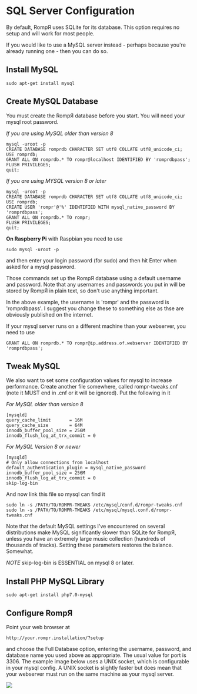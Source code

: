 # SQL Server Configuration

By default, RompЯ uses SQLite for its database. This option requires no setup and will work for most people.

If you would like to use a MySQL server instead - perhaps because you're already running one - then you can do so.

## Install MySQL

    sudo apt-get install mysql

## Create MySQL Database

You must create the RompЯ database before you start. You will need your mysql root password.

*If you are using MySQL older than version 8*

    mysql -uroot -p
    CREATE DATABASE romprdb CHARACTER SET utf8 COLLATE utf8_unicode_ci;
    USE romprdb;
    GRANT ALL ON romprdb.* TO rompr@localhost IDENTIFIED BY 'romprdbpass';
    FLUSH PRIVILEGES;
    quit;

*If you are using MYSQL version 8 or later*

    mysql -uroot -p
    CREATE DATABASE romprdb CHARACTER SET utf8 COLLATE utf8_unicode_ci;
    USE romprdb;
    CREATE USER 'rompr'@'%' IDENTIFIED WITH mysql_native_password BY 'romprdbpass';    
    GRANT ALL ON romprdb.* TO rompr;
    FLUSH PRIVILEGES;
    quit;

**On Raspberry Pi** with Raspbian you need to use

    sudo mysql -uroot -p

and then enter your login password (for sudo) and then hit Enter when asked for a mysql password.

Those commands set up the RompЯ database using a default username and password. Note that any usernames and passwords you put in will be stored by RompЯ in plain text, so don't use anything important.

In the above example, the username is 'rompr' and the password is 'romprdbpass'. I suggest you change these to something else as thse are obviously published on the internet.

If your mysql server runs on a different machine than your webserver, you need to use

    GRANT ALL ON romprdb.* TO rompr@ip.address.of.webserver IDENTIFIED BY 'romprdbpass';

## Tweak MySQL

We also want to set some configuration values for mysql to increase performance. Create another file somewhere, called rompr-tweaks.cnf (note it MUST end in .cnf or it will be ignored). Put the following in it

*For MySQL older than version 8*

    [mysqld]
    query_cache_limit       = 16M
    query_cache_size        = 64M
    innodb_buffer_pool_size = 256M
    innodb_flush_log_at_trx_commit = 0

*For MySQL Version 8 or newer*

    [mysqld]
    # Only allow connections from localhost
    default_authentication_plugin = mysql_native_password
    innodb_buffer_pool_size = 256M
    innodb_flush_log_at_trx_commit = 0
    skip-log-bin

And now link this file so mysql can find it

    sudo ln -s /PATH/TO/ROMPR-TWEAKS /etc/mysql/conf.d/rompr-tweaks.cnf
    sudo ln -s /PATH/TO/ROMPR-TWEAKS /etc/mysql/mysql.conf.d/rompr-tweaks.cnf

Note that the default MySQL settings I've encountered on several distributions make MySQL significantly slower than SQLite for RompЯ, unless you have an extremely large music collection (hundreds of thousands of tracks). Setting these parameters restores the balance. Somewhat.

*NOTE* skip-log-bin is ESSENTIAL on mysql 8 or later.

## Install PHP MySQL Library

    sudo apt-get install php7.0-mysql

## Configure RompЯ

Point your web browser at

    http://your.rompr.installation/?setup

and choose the Full Database option, entering the username, password, and database name you used above as appropriate. The usual value for port is 3306. The example image below uses a UNIX socket, which is configurable in your mysql config. A UNIX socket is slightly faster but does mean that your webserver must run on the same machine as your mysql server.

![](images/collectionsetup.png)
